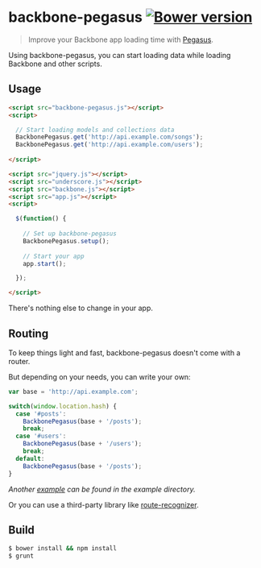 # backbone-pegasus [![Bower version](https://badge.fury.io/bo/backbone-pegasus.svg)](http://badge.fury.io/bo/backbone-pegasus)

> Improve your Backbone app loading time with [Pegasus](https://github.com/typicode/pegasus).

Using backbone-pegasus, you can start loading data while loading Backbone and other scripts.

## Usage

```html
<script src="backbone-pegasus.js"></script>
<script>

  // Start loading models and collections data
  BackbonePegasus.get('http://api.example.com/songs');
  BackbonePegasus.get('http://api.example.com/users');
  
</script>

<script src="jquery.js"></script>
<script src="underscore.js"></script>
<script src="backbone.js"></script>
<script src="app.js"></script>
<script>

  $(function() {
  
    // Set up backbone-pegasus
    BackbonePegasus.setup();
  
    // Start your app
    app.start();

  });

</script>
```

There's nothing else to change in your app.

## Routing

To keep things light and fast, backbone-pegasus doesn't come with a router.

But depending on your needs, you can write your own:

```javascript
var base = 'http://api.example.com';

switch(window.location.hash) {
  case '#posts':
    BackbonePegasus(base + '/posts');
    break;
  case '#users':
    BackbonePegasus(base + '/users');
    break;
  default:
    BackbonePegasus(base + '/posts');
}
```

_Another [example](https://github.com/typicode/backbone-pegasus/blob/master/example/index.html#L37) can be found in the example directory._

Or you can use a third-party library like [route-recognizer](https://github.com/tildeio/route-recognizer).

## Build

```bash
$ bower install && npm install
$ grunt
```
